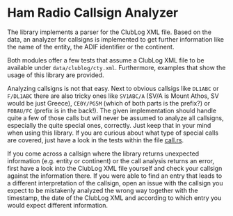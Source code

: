 # Ham Radio Callsign Analyzer

The library implements a parser for the ClubLog XML file.
Based on the data, an analyzer for callsigns is implemented to get further information like the name of the entity, the ADIF identifier or the continent.

Both modules offer a few tests that assume a ClubLog XML file to be available under `data/clublog/cty.xml`.
Furthermore, examples that show the usage of this library are provided.

Analyzing callsigns is not that easy.
Next to obvious callsigs like `DL1ABC` or `F/DL1ABC` there are also tricky ones like `SV1ABC/A` (SV/A is Mount Athos, SV would be just Greece), `CE0Y/PG5M` (which of both parts is the prefix?) or `F0BAU/FC` (prefix is in the back!).
The given implementation should handle quite a few of those calls but will never be assumed to analyze all callsigns, especially the quite special ones, correctly.
Just keep that in your mind when using this library.
If you are curious about what type of special calls are covered, just have a look in the tests within the file [call.rs](src/call.rs).

If you come across a callsign where the library returns unexpected information (e.g. entity or continent) or the call analysis returns an error, first have a look into the ClubLog XML file yourself and check your callsign against the information there.
If you were able to find an entry that leads to a different interpretation of the callsign, open an issue with the callsign you expect to be mistakenly analyzed the wrong way together with the timestamp, the date of the ClubLog XML and according to which entry you would expect different information.